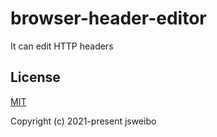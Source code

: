 # browser-header-editor

It can edit HTTP headers

## License

[MIT](https://opensource.org/licenses/MIT)

Copyright (c) 2021-present jsweibo
